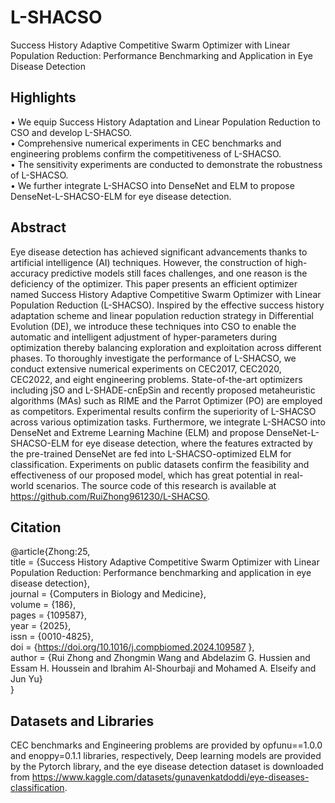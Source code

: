 # L-SHACSO
Success History Adaptive Competitive Swarm Optimizer with Linear Population Reduction: Performance Benchmarking and Application in Eye Disease Detection  

## Highlights  
• We equip Success History Adaptation and Linear Population Reduction to CSO and develop L-SHACSO.  
• Comprehensive numerical experiments in CEC benchmarks and engineering problems confirm the competitiveness of L-SHACSO.  
• The sensitivity experiments are conducted to demonstrate the robustness of L-SHACSO.  
• We further integrate L-SHACSO into DenseNet and ELM to propose DenseNet-L-SHACSO-ELM for eye disease detection.  

## Abstract
Eye disease detection has achieved significant advancements thanks to artificial intelligence (AI) techniques. However, the construction of high-accuracy predictive models still faces challenges, and one reason is the deficiency of the optimizer. This paper presents an efficient optimizer named Success History Adaptive Competitive Swarm Optimizer with Linear Population Reduction (L-SHACSO). Inspired by the effective success history adaptation scheme and linear population reduction strategy in Differential Evolution (DE), we introduce these techniques into CSO to enable the automatic and intelligent adjustment of hyper-parameters during optimization thereby balancing exploration and exploitation across different phases. To thoroughly investigate the performance of L-SHACSO, we conduct extensive numerical experiments on CEC2017, CEC2020, CEC2022, and eight engineering problems. State-of-the-art optimizers including jSO and L-SHADE-cnEpSin and recently proposed metaheuristic algorithms (MAs) such as RIME and the Parrot Optimizer (PO) are employed as competitors. Experimental results confirm the superiority of L-SHACSO across various optimization tasks. Furthermore, we integrate L-SHACSO into DenseNet and Extreme Learning Machine (ELM) and propose DenseNet-L-SHACSO-ELM for eye disease detection, where the features extracted by the pre-trained DenseNet are fed into L-SHACSO-optimized ELM for classification. Experiments on public datasets confirm the feasibility and effectiveness of our proposed model, which has great potential in real-world scenarios. The source code of this research is available at https://github.com/RuiZhong961230/L-SHACSO.

## Citation
@article{Zhong:25,  
title = {Success History Adaptive Competitive Swarm Optimizer with Linear Population Reduction: Performance benchmarking and application in eye disease detection},  
journal = {Computers in Biology and Medicine},  
volume = {186},  
pages = {109587},  
year = {2025},  
issn = {0010-4825},  
doi = {https://doi.org/10.1016/j.compbiomed.2024.109587 },  
author = {Rui Zhong and Zhongmin Wang and Abdelazim G. Hussien and Essam H. Houssein and Ibrahim Al-Shourbaji and Mohamed A. Elseify and Jun Yu}  
}


## Datasets and Libraries
CEC benchmarks and Engineering problems are provided by opfunu==1.0.0 and enoppy=0.1.1 libraries, respectively, Deep learning models are provided by the Pytorch library, and the eye disease detection dataset is downloaded from https://www.kaggle.com/datasets/gunavenkatdoddi/eye-diseases-classification.
